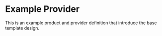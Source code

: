 # Example Provider

This is an example product and provider definition that introduce the base template design.
